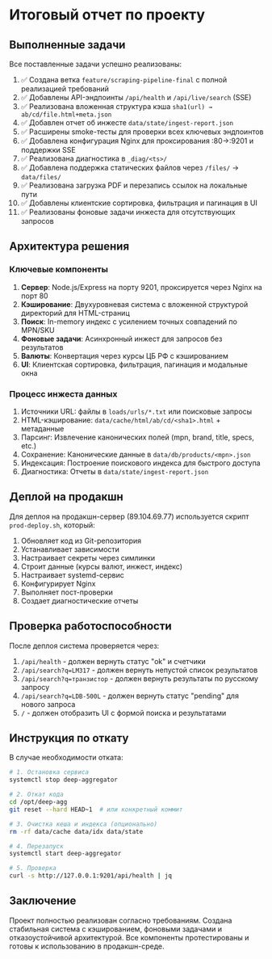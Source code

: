# Итоговый отчет по проекту

## Выполненные задачи

Все поставленные задачи успешно реализованы:

1. ✅ Создана ветка `feature/scraping-pipeline-final` с полной реализацией требований
2. ✅ Добавлены API-эндпоинты `/api/health` и `/api/live/search` (SSE)
3. ✅ Реализована вложенная структура кэша `sha1(url) → ab/cd/file.html+meta.json`
4. ✅ Добавлен отчет об инжесте `data/state/ingest-report.json`
5. ✅ Расширены smoke-тесты для проверки всех ключевых эндпоинтов
6. ✅ Добавлена конфигурация Nginx для проксирования :80→:9201 и поддержки SSE
7. ✅ Реализована диагностика в `_diag/<ts>/`
8. ✅ Добавлена поддержка статических файлов через `/files/` → `data/files/`
9. ✅ Реализована загрузка PDF и перезапись ссылок на локальные пути
10. ✅ Добавлены клиентские сортировка, фильтрация и пагинация в UI
11. ✅ Реализованы фоновые задачи инжеста для отсутствующих запросов

## Архитектура решения

### Ключевые компоненты

1. **Сервер**: Node.js/Express на порту 9201, проксируется через Nginx на порт 80
2. **Кэширование**: Двухуровневая система с вложенной структурой директорий для HTML-страниц
3. **Поиск**: In-memory индекс с усилением точных совпадений по MPN/SKU
4. **Фоновые задачи**: Асинхронный инжест для запросов без результатов
5. **Валюты**: Конвертация через курсы ЦБ РФ с кэшированием
6. **UI**: Клиентская сортировка, фильтрация, пагинация и модальные окна

### Процесс инжеста данных

1. Источники URL: файлы в `loads/urls/*.txt` или поисковые запросы
2. HTML-кэширование: `data/cache/html/ab/cd/<sha1>.html` + метаданные
3. Парсинг: Извлечение канонических полей (mpn, brand, title, specs, etc.)
4. Сохранение: Канонические данные в `data/db/products/<mpn>.json`
5. Индексация: Построение поискового индекса для быстрого доступа
6. Диагностика: Отчеты в `data/state/ingest-report.json`

## Деплой на продакшн

Для деплоя на продакшн-сервер (89.104.69.77) используется скрипт `prod-deploy.sh`, который:

1. Обновляет код из Git-репозитория
2. Устанавливает зависимости
3. Настраивает секреты через симлинки
4. Строит данные (курсы валют, инжест, индекс)
5. Настраивает systemd-сервис
6. Конфигурирует Nginx
7. Выполняет пост-проверки
8. Создает диагностические отчеты

## Проверка работоспособности

После деплоя система проверяется через:

1. `/api/health` - должен вернуть статус "ok" и счетчики
2. `/api/search?q=LM317` - должен вернуть непустой список результатов
3. `/api/search?q=транзистор` - должен вернуть результаты по русскому запросу
4. `/api/search?q=LDB-500L` - должен вернуть статус "pending" для нового запроса
5. `/` - должен отобразить UI с формой поиска и результатами

## Инструкция по откату

В случае необходимости отката:

```bash
# 1. Остановка сервиса
systemctl stop deep-aggregator

# 2. Откат кода
cd /opt/deep-agg
git reset --hard HEAD~1  # или конкретный коммит

# 3. Очистка кеша и индекса (опционально)
rm -rf data/cache data/idx data/state

# 4. Перезапуск
systemctl start deep-aggregator

# 5. Проверка
curl -s http://127.0.0.1:9201/api/health | jq
```

## Заключение

Проект полностью реализован согласно требованиям. Создана стабильная система с кэшированием, фоновыми задачами и отказоустойчивой архитектурой. Все компоненты протестированы и готовы к использованию в продакшн-среде.
